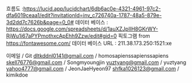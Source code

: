 흐름도 :https://lucid.app/lucidchart/6db6ac0e-4321-4961-97c2-dfa6019ceaa1/edit?invitationId=inv_c726740a-1787-48a5-879e-3d2dd7c7626b&page=0_0#
데이터 베이스 : https://docs.google.com/spreadsheets/d/1auXZJpIIH8GKrWY-RjWu1i67aPYPmothxcApEhh9Zzw/edit#gid=0
픽토그램 from https://fontawesome.com/
데이터 베이스 URL : 211.38.173.250:1521:xe

이메일 / Git
dltkddnl0141@gmail.com	/ homosapienssapienssapiens
skell76776@gmail.com	/ Songmyoungjin
yuztyang@gmail.com		/ yuztyang
yahoo4777@gmail.com		/ JeonJaeHyeon97
shfka1026123@gmail.com	/ kimikdoe